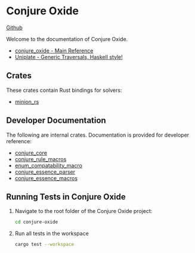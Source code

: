 # Conjure Oxide

[Github](https://github.com/conjure-cp/conjure-oxide)

Welcome to the documentation of Conjure Oxide.

* [conjure_oxide - Main Reference](conjure_oxide/index.html)
* [Uniplate - Generic Traversals, Haskell style!](uniplate/index.html)

## Crates

These crates contain Rust bindings for solvers:

* [minion_rs](minion_rs/index.html)


## Developer Documentation

The following are internal crates. Documentation is provided for developer
reference:

* [conjure_core](conjure_core/index.html)
* [conjure_rule_macros](conjure_rule_macros/index.html)
* [enum_compatability_macro](enum_compatability_macro/index.html)
* [conjure_essence_parser](conjure_essence_parser/index.html)
* [conjure_essence_macros](conjure_essence_macros/index.html)

## Running Tests in Conjure Oxide

1. Navigate to the root folder of the Conjure Oxide project:
   ```bash
   cd conjure-oxide
   ```

2. Run all tests in the workspace
   ```bash
   cargo test --workspace
   ```

